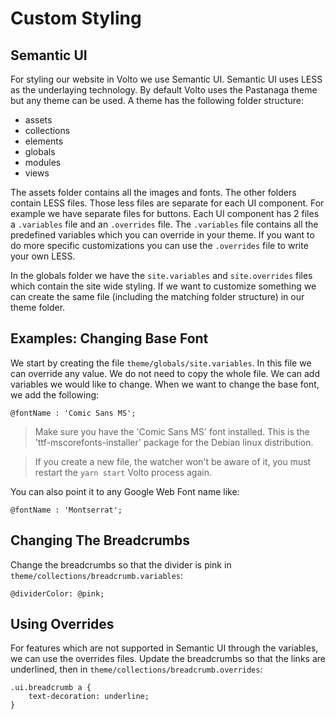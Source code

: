 # Custom Styling

## Semantic UI

For styling our website in Volto we use Semantic UI. Semantic UI uses LESS as
the underlaying technology. By default Volto uses the Pastanaga theme but any
theme can be used. A theme has the following folder structure:

 - assets
 - collections
 - elements
 - globals
 - modules
 - views

The assets folder contains all the images and fonts. The other folders contain
LESS files. Those less files are separate for each UI component. For example we
have separate files for buttons. Each UI component has 2 files a `.variables`
file and an `.overrides` file. The `.variables` file contains all the
predefined variables which you can override in your theme. If you want to do
more specific customizations you can use the `.overrides` file to write your own LESS.

In the globals folder we have the `site.variables` and `site.overrides` files
which contain the site wide styling. If we want to customize something we can
create the same file (including the matching folder structure) in our theme
folder.

## Examples: Changing Base Font

We start by creating the file `theme/globals/site.variables`. In this file we
can override any value. We do not need to copy the whole file. We can add
variables we would like to change. When we want to change the base font, we add
the following:

```less
@fontName : 'Comic Sans MS';
```

> Make sure you have the 'Comic Sans MS' font installed. This is the
> 'ttf-mscorefonts-installer' package for the Debian linux distribution.

> If you create a new file, the watcher won't be aware of it, you must restart
> the `yarn start` Volto process again.

You can also point it to any Google Web Font name like:

```less
@fontName : 'Montserrat';
```

## Changing The Breadcrumbs

Change the breadcrumbs so that the divider is pink in `theme/collections/breadcrumb.variables`:

```less
@dividerColor: @pink;
```

## Using Overrides

For features which are not supported in Semantic UI through the variables, we
can use the overrides files. Update the breadcrumbs so that the links are
underlined, then in `theme/collections/breadcrumb.overrides`:

```less
.ui.breadcrumb a {
    text-decoration: underline;
}
```
